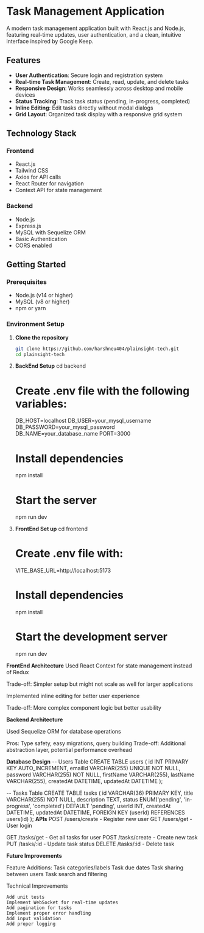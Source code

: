 # Task Management Application

A modern task management application built with React.js and Node.js, featuring real-time updates, user authentication, and a clean, intuitive interface inspired by Google Keep.

## Features

- **User Authentication**: Secure login and registration system
- **Real-time Task Management**: Create, read, update, and delete tasks
- **Responsive Design**: Works seamlessly across desktop and mobile devices
- **Status Tracking**: Track task status (pending, in-progress, completed)
- **Inline Editing**: Edit tasks directly without modal dialogs
- **Grid Layout**: Organized task display with a responsive grid system

## Technology Stack

### Frontend
- React.js
- Tailwind CSS
- Axios for API calls
- React Router for navigation
- Context API for state management

### Backend
- Node.js
- Express.js
- MySQL with Sequelize ORM
- Basic Authentication
- CORS enabled

## Getting Started

### Prerequisites
- Node.js (v14 or higher)
- MySQL (v8 or higher)
- npm or yarn

### Environment Setup

1. **Clone the repository**
   ```bash
   git clone https://github.com/harshneu404/plainsight-tech.git
   cd plainsight-tech

2. **BackEnd Setup**
    cd backend

    # Create .env file with the following variables:
    DB_HOST=localhost
    DB_USER=your_mysql_username
    DB_PASSWORD=your_mysql_password
    DB_NAME=your_database_name
    PORT=3000

    # Install dependencies
    npm install


    # Start the server
    npm run dev
3. **FrontEnd Set up**
    cd frontend

    # Create .env file with:
    VITE_BASE_URL=http://localhost:5173

    # Install dependencies
    npm install

    # Start the development server
    npm run dev

**FrontEnd Architecture**
Used React Context for state management instead of Redux

Trade-off: Simpler setup but might not scale as well for larger applications


Implemented inline editing for better user experience

Trade-off: More complex component logic but better usability

**Backend Architecture**

Used Sequelize ORM for database operations

Pros: Type safety, easy migrations, query building
Trade-off: Additional abstraction layer, potential performance overhead

**Database Design**
-- Users Table
CREATE TABLE users (
    id INT PRIMARY KEY AUTO_INCREMENT,
    emailId VARCHAR(255) UNIQUE NOT NULL,
    password VARCHAR(255) NOT NULL,
    firstName VARCHAR(255),
    lastName VARCHAR(255),
    createdAt DATETIME,
    updatedAt DATETIME
);

-- Tasks Table
CREATE TABLE tasks (
    id VARCHAR(36) PRIMARY KEY,
    title VARCHAR(255) NOT NULL,
    description TEXT,
    status ENUM('pending', 'in-progress', 'completed') DEFAULT 'pending',
    userId INT,
    createdAt DATETIME,
    updatedAt DATETIME,
    FOREIGN KEY (userId) REFERENCES users(id)
);
**APIs**
POST /users/create - Register new user
GET /users/get - User login

GET /tasks/get - Get all tasks for user
POST /tasks/create - Create new task
PUT /tasks/:id - Update task status
DELETE /tasks/:id - Delete task

**Future Improvements**

Feature Additions:
    Task categories/labels
    Task due dates
    Task sharing between users
    Task search and filtering


Technical Improvements

    Add unit tests
    Implement WebSocket for real-time updates
    Add pagination for tasks
    Implement proper error handling
    Add input validation
    Add proper logging
